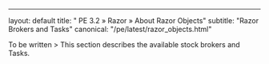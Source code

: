 ---
layout: default
title: " PE 3.2 » Razor » About Razor Objects"
subtitle: "Razor Brokers and Tasks"
canonical: "/pe/latest/razor_objects.html"

To be written > This section describes the available stock brokers and Tasks.